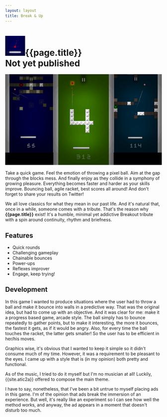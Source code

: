 ```yaml
---
layout: layout
title: Break & Up
---
```


![{{page.title}} icon](../images/breakandup.png){{page.title}}<section class="byline">Not yet published</section>
===

![{{page.title}} screenshot](../images/breakandup_scr.png)

Take a quick game. Feel the emotion of throwing a pixel ball. Aim at the gap through the blocks mess. And finally enjoy as they collide in a symphony of growing pleasure. Everything becomes faster and harder as your skills improve. Bouncing ball, agile racket, best scores all around! And don't forget to share your results on Twitter!

We all love classics for what they mean in our past life. And it's natural that, once in a while, someone comes with a tribute. That's the reason why **{{page.title}}** exist! It's a humble, minimal yet addictive Breakout tribute with a spin around continuity, rhythm and briefness.

Features
---
  
- <i class="icon icon-ok"></i>Quick rounds
- <i class="icon icon-ok"></i>Challenging gameplay
- <i class="icon icon-ok"></i>Chainable bounces
- <i class="icon icon-ok"></i>Power-ups
- <i class="icon icon-ok"></i>Reflexes improver
- <i class="icon icon-ok"></i>Engage, keep trying!

Development
---

In this game I wanted to produce situations where the user had to throw a ball and make it bounce into walls in a predictive way. That was the original idea, but had to come up with an objective. And it was clear for me: make it a progress based game, arcade style. The ball simply has to bounce repeatedly to gather points, but to make it interesting, the more it bounces, the fastest it gets, as if it would be angry. Also, for every time the ball touches the racket, the latter gets smaller! So the user has to be efficient in her/his moves.

Graphics wise, it's obvious that I wanted to keep it simple so it didn't consume much of my time. However, it was a requirement to be pleasant to the eyes. I came up with a style that is (in my opinion) both pretty and functional.

As of the music, I tried to do it myself but I'm no musician at all! Luckily, {{site.atic2a}} offered to compose the main theme.

I have to say, nonetheless, that I've been a bit untrue to myself placing ads in this game. I'm of the opinion that ads break the immersion of an experience. But well, it's really like an experiment so I can see how well the method works, and anyway, the ad appears in a moment that doesn't disturb too much.
